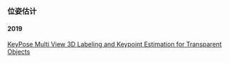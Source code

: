 ### 位姿估计
#### 2019
[KeyPose Multi View 3D Labeling and Keypoint Estimation for Transparent Objects](PoseEstimate/note/KeyPose_Multi_View_3D_Labeling_and_Keypoint_Estimation_for_Transparent_Objects.md)
